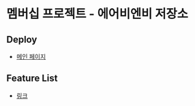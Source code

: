 # 멤버십 프로젝트 - 에어비엔비 저장소

## Deploy
- [메인 페이지](http://106.10.34.142)

## Feature List

- [링크](./docs/feature_list.md)
